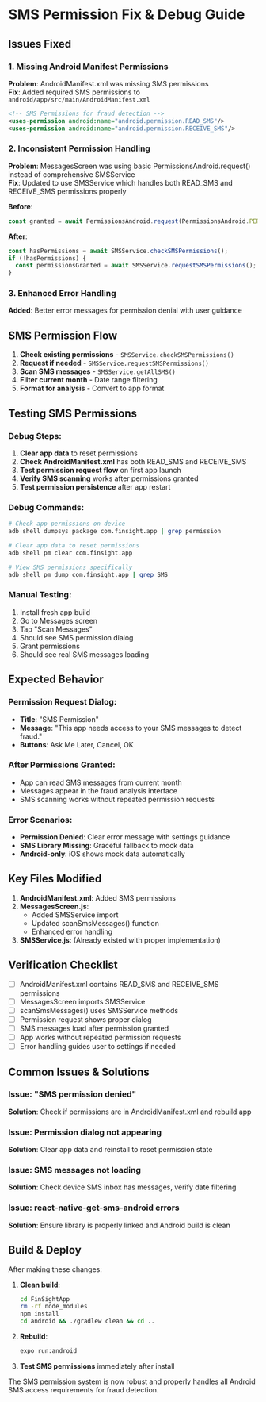 # SMS Permission Fix & Debug Guide

## Issues Fixed

### 1. Missing Android Manifest Permissions
**Problem**: AndroidManifest.xml was missing SMS permissions  
**Fix**: Added required SMS permissions to `android/app/src/main/AndroidManifest.xml`

```xml
<!-- SMS Permissions for fraud detection -->
<uses-permission android:name="android.permission.READ_SMS"/>
<uses-permission android:name="android.permission.RECEIVE_SMS"/>
```

### 2. Inconsistent Permission Handling
**Problem**: MessagesScreen was using basic PermissionsAndroid.request() instead of comprehensive SMSService  
**Fix**: Updated to use SMSService which handles both READ_SMS and RECEIVE_SMS permissions properly

**Before**:
```javascript
const granted = await PermissionsAndroid.request(PermissionsAndroid.PERMISSIONS.READ_SMS, {...});
```

**After**:
```javascript
const hasPermissions = await SMSService.checkSMSPermissions();
if (!hasPermissions) {
  const permissionsGranted = await SMSService.requestSMSPermissions();
}
```

### 3. Enhanced Error Handling
**Added**: Better error messages for permission denial with user guidance

## SMS Permission Flow

1. **Check existing permissions** - `SMSService.checkSMSPermissions()`
2. **Request if needed** - `SMSService.requestSMSPermissions()`  
3. **Scan SMS messages** - `SMSService.getAllSMS()`
4. **Filter current month** - Date range filtering
5. **Format for analysis** - Convert to app format

## Testing SMS Permissions

### Debug Steps:
1. **Clear app data** to reset permissions
2. **Check AndroidManifest.xml** has both READ_SMS and RECEIVE_SMS
3. **Test permission request flow** on first app launch
4. **Verify SMS scanning** works after permissions granted
5. **Test permission persistence** after app restart

### Debug Commands:
```bash
# Check app permissions on device
adb shell dumpsys package com.finsight.app | grep permission

# Clear app data to reset permissions
adb shell pm clear com.finsight.app

# View SMS permissions specifically
adb shell pm dump com.finsight.app | grep SMS
```

### Manual Testing:
1. Install fresh app build
2. Go to Messages screen
3. Tap "Scan Messages" 
4. Should see SMS permission dialog
5. Grant permissions
6. Should see real SMS messages loading

## Expected Behavior

### Permission Request Dialog:
- **Title**: "SMS Permission"
- **Message**: "This app needs access to your SMS messages to detect fraud."
- **Buttons**: Ask Me Later, Cancel, OK

### After Permissions Granted:
- App can read SMS messages from current month
- Messages appear in the fraud analysis interface
- SMS scanning works without repeated permission requests

### Error Scenarios:
- **Permission Denied**: Clear error message with settings guidance
- **SMS Library Missing**: Graceful fallback to mock data
- **Android-only**: iOS shows mock data automatically

## Key Files Modified

1. **AndroidManifest.xml**: Added SMS permissions
2. **MessagesScreen.js**: 
   - Added SMSService import
   - Updated scanSmsMessages() function
   - Enhanced error handling
3. **SMSService.js**: (Already existed with proper implementation)

## Verification Checklist

- [ ] AndroidManifest.xml contains READ_SMS and RECEIVE_SMS permissions
- [ ] MessagesScreen imports SMSService
- [ ] scanSmsMessages() uses SMSService methods
- [ ] Permission request shows proper dialog
- [ ] SMS messages load after permission granted
- [ ] App works without repeated permission requests
- [ ] Error handling guides user to settings if needed

## Common Issues & Solutions

### Issue: "SMS permission denied" 
**Solution**: Check if permissions are in AndroidManifest.xml and rebuild app

### Issue: Permission dialog not appearing
**Solution**: Clear app data and reinstall to reset permission state

### Issue: SMS messages not loading
**Solution**: Check device SMS inbox has messages, verify date filtering

### Issue: react-native-get-sms-android errors
**Solution**: Ensure library is properly linked and Android build is clean

## Build & Deploy

After making these changes:

1. **Clean build**:
   ```bash
   cd FinSightApp
   rm -rf node_modules
   npm install
   cd android && ./gradlew clean && cd ..
   ```

2. **Rebuild**:
   ```bash
   expo run:android
   ```

3. **Test SMS permissions** immediately after install

The SMS permission system is now robust and properly handles all Android SMS access requirements for fraud detection.
